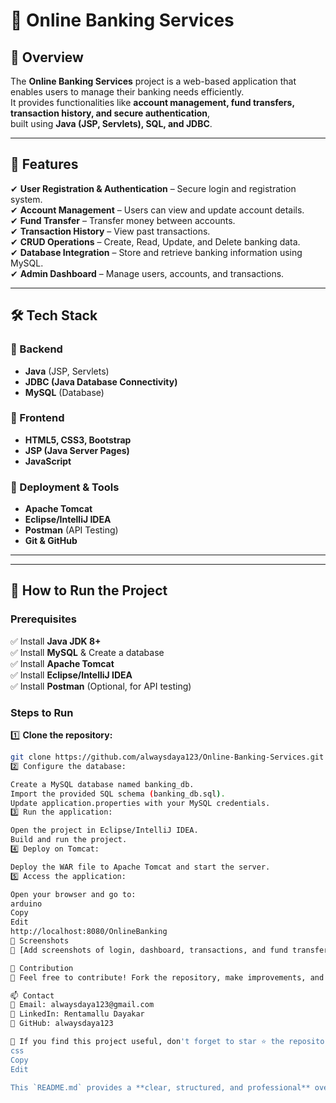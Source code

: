 # 🏦 Online Banking Services

## 📌 Overview  
The **Online Banking Services** project is a web-based application that enables users to manage their banking needs efficiently.  
It provides functionalities like **account management, fund transfers, transaction history, and secure authentication**,  
built using **Java (JSP, Servlets), SQL, and JDBC**.  

---

## 🚀 Features  
✔ **User Registration & Authentication** – Secure login and registration system.  
✔ **Account Management** – Users can view and update account details.  
✔ **Fund Transfer** – Transfer money between accounts.  
✔ **Transaction History** – View past transactions.  
✔ **CRUD Operations** – Create, Read, Update, and Delete banking data.  
✔ **Database Integration** – Store and retrieve banking information using MySQL.  
✔ **Admin Dashboard** – Manage users, accounts, and transactions.  

---

## 🛠️ Tech Stack  

### 🔹 Backend  
- **Java** (JSP, Servlets)  
- **JDBC (Java Database Connectivity)**  
- **MySQL** (Database)  

### 🔹 Frontend  
- **HTML5, CSS3, Bootstrap**  
- **JSP (Java Server Pages)**  
- **JavaScript**  

### 🔹 Deployment & Tools  
- **Apache Tomcat**  
- **Eclipse/IntelliJ IDEA**  
- **Postman** (API Testing)  
- **Git & GitHub**  

---

---

## 🎯 How to Run the Project  

### Prerequisites  
✅ Install **Java JDK 8+**  
✅ Install **MySQL** & Create a database  
✅ Install **Apache Tomcat**  
✅ Install **Eclipse/IntelliJ IDEA**  
✅ Install **Postman** (Optional, for API testing)  

### Steps to Run  
1️⃣ **Clone the repository:**  
```sh
git clone https://github.com/alwaysdaya123/Online-Banking-Services.git
2️⃣ Configure the database:

Create a MySQL database named banking_db.
Import the provided SQL schema (banking_db.sql).
Update application.properties with your MySQL credentials.
3️⃣ Run the application:

Open the project in Eclipse/IntelliJ IDEA.
Build and run the project.
4️⃣ Deploy on Tomcat:

Deploy the WAR file to Apache Tomcat and start the server.
5️⃣ Access the application:

Open your browser and go to:
arduino
Copy
Edit
http://localhost:8080/OnlineBanking
📸 Screenshots
🔹 [Add screenshots of login, dashboard, transactions, and fund transfer here]

🤝 Contribution
🔹 Feel free to contribute! Fork the repository, make improvements, and submit a pull request.

📫 Contact
📧 Email: alwaysdaya123@gmail.com
🔗 LinkedIn: Rentamallu Dayakar
🚀 GitHub: alwaysdaya123

🌟 If you find this project useful, don't forget to star ⭐ the repository!
css
Copy
Edit

This `README.md` provides a **clear, structured, and professional** overview of your project, covering all key aspec
